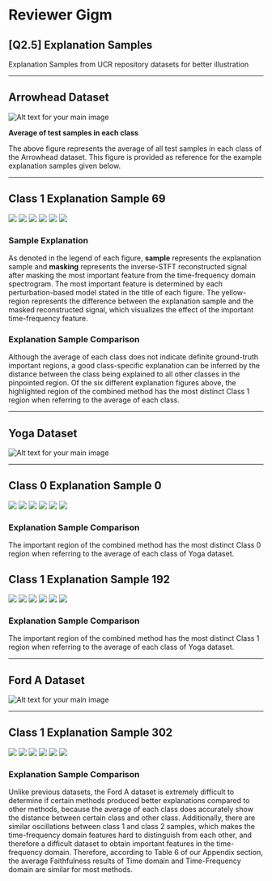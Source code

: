 # Reviewer Gigm 

## [Q2.5] Explanation Samples

Explanation Samples from UCR repository datasets for better illustration

---

## Arrowhead Dataset

![Alt text for your main image](Explanation_Samples/arrowhead/Avg.png)

**Average of test samples in each class**

The above figure represents the average of all test samples in each class of the Arrowhead dataset. This figure is provided as reference for the example explanation samples given below.   

---

## Class 1 Explanation Sample 69

<p float="left">
  <img src="Explanation_Samples/arrowhead/combined_69.png" />
  <img src="Explanation_Samples/arrowhead/deletion_69.png" />
  <img src="Explanation_Samples/arrowhead/insertion_69.png" />
  <img src="Explanation_Samples/arrowhead/lime_69.png" />
  <img src="Explanation_Samples/arrowhead/shap_69.png" />
  <img src="Explanation_Samples/arrowhead/rise_69.png" />
</p>

### Sample Explanation  

As denoted in the legend of each figure, **sample** represents the explanation sample and **masking** represents the inverse-STFT reconstructed signal after masking the most important feature from the time-frequency domain spectrogram. The most important feature is determined by each perturbation-based model stated in the title of each figure. The yellow-region represents the difference between the explanation sample and the masked reconstructed signal, which visualizes the effect of the important time-frequency feature.       

### Explanation Sample Comparison  

Although the average of each class does not indicate definite ground-truth important regions, a good class-specific explanation can be inferred by the distance between the class being explained to all other classes in the pinpointed region. Of the six different explanation figures above, the highlighted region of the combined method has the most distinct Class 1 region when referring to the average of each class. 

---

## Yoga Dataset

![Alt text for your main image](Explanation_Samples/yoga/Avg.png)

---

## Class 0 Explanation Sample 0

<p float="left">
  <img src="Explanation_Samples/yoga/combined_0.png" />
  <img src="Explanation_Samples/yoga/deletion_0.png" />
  <img src="Explanation_Samples/yoga/insertion_0.png" />
  <img src="Explanation_Samples/yoga/lime_0.png" />
  <img src="Explanation_Samples/yoga/shap_0.png" />
  <img src="Explanation_Samples/yoga/rise_0.png" />
</p>

### Explanation Sample Comparison  

The important region of the combined method has the most distinct Class 0 region when referring to the average of each class of Yoga dataset.


## Class 1 Explanation Sample 192

<p float="left">
  <img src="Explanation_Samples/yoga/combined_192.png" />
  <img src="Explanation_Samples/yoga/deletion_192.png" />
  <img src="Explanation_Samples/yoga/insertion_192.png" />
  <img src="Explanation_Samples/yoga/lime_192.png" />
  <img src="Explanation_Samples/yoga/shap_192.png" />
  <img src="Explanation_Samples/yoga/rise_192.png" />
</p>

### Explanation Sample Comparison  

The important region of the combined method has the most distinct Class 1 region when referring to the average of each class of Yoga dataset.

---

## Ford A Dataset

![Alt text for your main image](Explanation_Samples/forda/Avg.png)

---

## Class 1 Explanation Sample 302

<p float="left">
  <img src="Explanation_Samples/forda/combined_302.png" />
  <img src="Explanation_Samples/forda/deletion_302.png" />
  <img src="Explanation_Samples/forda/insertion_302.png" />
  <img src="Explanation_Samples/forda/lime_302.png" />
  <img src="Explanation_Samples/forda/shap_302.png" />
  <img src="Explanation_Samples/forda/rise_302.png" />
</p>

### Explanation Sample Comparison  

Unlike previous datasets, the Ford A dataset is extremely difficult to determine if certain methods produced better explanations compared to other methods, because the average of each class does accurately show the distance between certain class and other class. Additionally, there are similar oscillations between class 1 and class 2 samples, which makes the time-frequency domain features hard to distinguish from each other, and therefore a difficult dataset to obtain important features in the time-frequency domain. Therefore, according to Table 6 of our Appendix section, the average Faithfulness results of Time domain and Time-Frequency domain are similar for most methods. 
